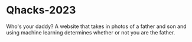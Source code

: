 # Qhacks-2023
Who's your daddy? A website that takes in photos of a father and son and using machine learning determines whether or not you are the father. 
